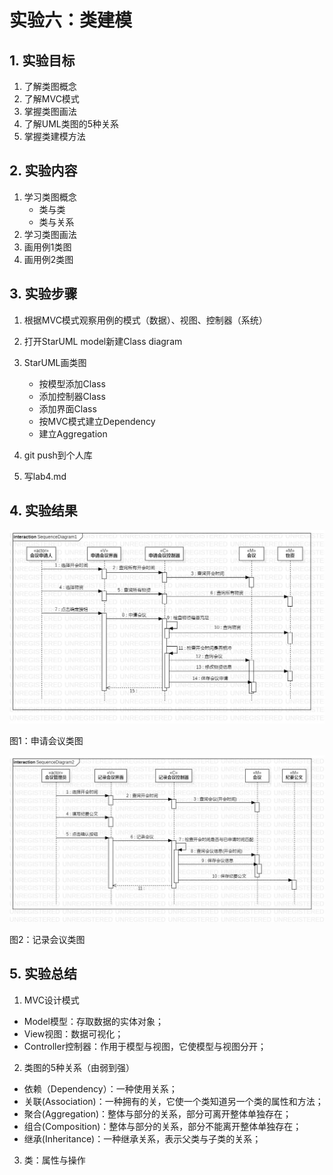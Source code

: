 ﻿# 实验六：类建模

## 1. 实验目标

1. 了解类图概念
2. 了解MVC模式
3. 掌握类图画法
4. 了解UML类图的5种关系
5. 掌握类建模方法

## 2. 实验内容

1. 学习类图概念
   - 类与类
   - 类与关系
2. 学习类图画法
3. 画用例1类图
4. 画用例2类图


## 3. 实验步骤

1. 根据MVC模式观察用例的模式（数据）、视图、控制器（系统）
2. 打开StarUML model新建Class diagram
3. StarUML画类图
   - 按模型添加Class
   - 添加控制器Class
   - 添加界面Class
   - 按MVC模式建立Dependency
   - 建立Aggregation
   
4. git push到个人库
5. 写lab4.md


## 4. 实验结果

![顺序图](./SequenceDiagram1.jpg)

图1：申请会议类图

![顺序图](./SequenceDiagram2.jpg)

图2：记录会议类图

## 5. 实验总结
1. MVC设计模式
  - Model模型：存取数据的实体对象；
  - View视图：数据可视化；
  - Controller控制器：作用于模型与视图，它使模型与视图分开；
2. 类图的5种关系（由弱到强）
  - 依赖（Dependency）：一种使用关系；
  - 关联(Association)：一种拥有的关，它使一个类知道另一个类的属性和方法；
  - 聚合(Aggregation)：整体与部分的关系，部分可离开整体单独存在；
  - 组合(Composition)：整体与部分的关系，部分不能离开整体单独存在；
  - 继承(Inheritance)：一种继承关系，表示父类与子类的关系；
3. 类：属性与操作
